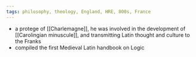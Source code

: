```yaml
---
tags: philosophy, theology, England, HRE, 800s, France
---
```


- a protege of [[Charlemagne]], he was involved in the development of [[Carolingian minuscule]], and transmitting Latin thought and culture to the Franks
- compiled the first Medieval Latin handbook on Logic